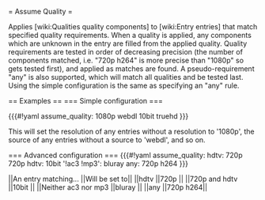 = Assume Quality =

Applies [wiki:Qualities quality components] to [wiki:Entry entries] that match specified quality requirements.
When a quality is applied, any components which are unknown in the entry are filled from the applied quality. Quality requirements are tested in order of decreasing precision (the number of components matched, i.e. "720p h264" is more precise than "1080p" so gets tested first), and applied as matches are found. A pseudo-requirement "any" is also supported, which will match all qualities and be tested last. Using the simple configuration is the same as specifying an "any" rule.

== Examples ==
=== Simple configuration ===

{{{#!yaml
assume_quality: 1080p webdl 10bit truehd
}}}

This will set the resolution of any entries without a resolution to '1080p', the source of any entries without a source to 'webdl', and so on.

=== Advanced configuration ===
{{{#!yaml
assume_quality:
  hdtv: 720p
  720p hdtv: 10bit
  '!ac3 !mp3': bluray
  any: 720p h264
}}}

||An entry matching...  ||Will be set to||
||hdtv                  ||720p     ||
||720p and hdtv         ||10bit    ||
||Neither ac3 nor mp3   ||bluray   ||
||any                   ||720p h264||